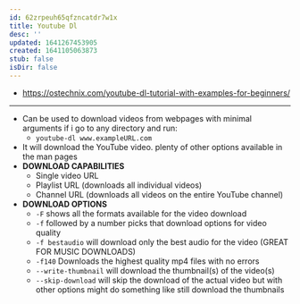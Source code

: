 ```yaml
---
id: 62zrpeuh65qfzncatdr7w1x
title: Youtube Dl
desc: ''
updated: 1641267453905
created: 1641105063873
stub: false
isDir: false
---
```



- <https://ostechnix.com/youtube-dl-tutorial-with-examples-for-beginners/>

---

- Can be used to download videos from webpages with minimal arguments if i go to any directory and run:
  - `youtube-dl www.exampleURL.com`
- It will download the YouTube video. plenty of other options available in the man pages
- **DOWNLOAD CAPABILITIES**
  - Single video URL
  - Playlist URL (downloads all individual videos)
  - Channel URL (downloads all videos on the entire YouTube channel)
- **DOWNLOAD OPTIONS**
  - `-F` shows all the formats available for the video download
  - `-f` followed by a number picks that download options for video quality
  - `-f bestaudio` will download only the best audio for the video (GREAT FOR MUSIC DOWNLOADS)
  - `-f140` Downloads the highest quality mp4 files with no errors
  - `--write-thumbnail` will download the thumbnail(s) of the video(s)
  - `--skip-download` will skip the download of the actual video but with other options might do something like still download the thumbnails
